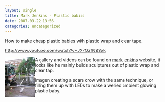 ```yaml
---
layout: single
title: Mark Jenkins - Plastic babies 
date: 2007-03-22 13:56
categories: uncategorized
---
```

How to make cheap plastic babies with plastic wrap and clear tape.

<object height="350" width="425">
<param name="movie" value="http://www.youtube.com/v/JX7QzfNS3xk"></param>
<param name="wmode" value="transparent"></param><ibed type="application/x-shockwave-flash" wmode="transparent" width="425" height="350"></ibed>

</object><a href="http://www.youtube.com/watch?v=JX7QzfNS3xk">http://www.youtube.com/watch?v=JX7QzfNS3xk</a>

<a href="/public/uploads/2007/03/baby_pulling_down_a_post.jpg" title="baby_pulling_down_a_post"><img src="/public/uploads/2007/03/baby_pulling_down_a_post.thumbnail.jpg" alt="baby_pulling_down_a_post" align="left" /></a>A gallery and videos can be found on <a href="http://xmarkjenkinsx.com/">mark jenkins</a> website, it looks like he mainly builds sculptures out of plastic wrap and clear tap.

Imagen creating a scare crow with the same technique, or filling them up with LEDs to make a weried ambient glowing plastic baby.
